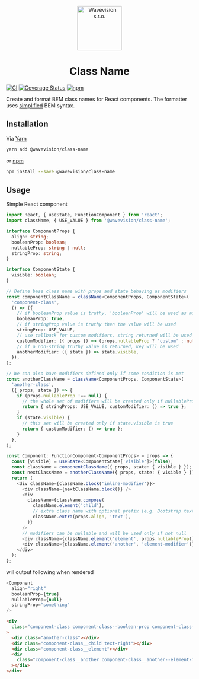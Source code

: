 <p align="center"><a href="https://github.com/wavevision"><img alt="Wavevision s.r.o." src="https://wavevision.com/images/wavevision-logo.png" width="120" /></a></p>
<h1 align="center">Class Name</h1>

[![CI](https://github.com/wavevision/class-name/workflows/CI/badge.svg)](https://github.com/wavevision/class-name/actions/workflows/ci.yml)
[![Coverage Status](https://coveralls.io/repos/github/wavevision/class-name/badge.svg?branch=master)](https://coveralls.io/github/wavevision/class-name?branch=master)
[![npm](https://img.shields.io/npm/v/@wavevision/class-name)](https://www.npmjs.com/package/@wavevision/class-name)

Create and format BEM class names for React components. The formatter uses [simplified](https://github.com/inuitcss) BEM syntax.

## Installation

Via [Yarn](https://yarnpkg.com)

```bash
yarn add @wavevision/class-name
```

or [npm](https://npmjs.com)

```bash
npm install --save @wavevision/class-name
```

## Usage

Simple React component

```typescript jsx
import React, { useState, FunctionComponent } from 'react';
import className, { USE_VALUE } from '@wavevision/class-name';

interface ComponentProps {
  align: string;
  booleanProp: boolean;
  nullableProp: string | null;
  stringProp: string;
}

interface ComponentState {
  visible: boolean;
}

// Define base class name with props and state behaving as modifiers
const componentClassName = className<ComponentProps, ComponentState>(
  'component-class',
  () => ({
    // if booleanProp value is truthy, 'booleanProp' will be used as modifier
    booleanProp: true,
    // if stringProp value is truthy then the value will be used
    stringProp: USE_VALUE,
    // use callback for custom modifiers, string returned will be used
    customModifier: ({ props }) => (props.nullableProp ? 'custom' : null),
    // if a non-string truthy value is returned, key will be used
    anotherModifier: ({ state }) => state.visible,
  }),
);

// We can also have modifiers defined only if some condition is met
const anotherClassName = className<ComponentProps, ComponentState>(
  'another-class',
  ({ props, state }) => {
    if (props.nullableProp !== null) {
      // the whole set of modifiers will be created only if nullableProp is not null
      return { stringProps: USE_VALUE, customModifier: () => true };
    }
    if (state.visible) {
      // this set will be created only if state.visible is true
      return { customModifier: () => true };
    }
  },
);

const Component: FunctionComponent<ComponentProps> = props => {
  const [visible] = useState<ComponentState['visible']>(false);
  const className = componentClassName({ props, state: { visible } });
  const nextClassName = anotherClassName({ props, state: { visible } });
  return (
    <div className={className.block('inline-modifier')}>
      <div className={nextClassName.block()} />
      <div
        className={className.compose(
          className.element('child'),
          // extra class name with optional prefix (e.g. Bootstrap text utility)
          className.extra(props.align, 'text'),
        )}
      />
      // modifiers can be nullable and will be used only if not null
      <div className={className.element('element', props.nullableProp)} />
      <div className={className.element('another', 'element-modifier')} />
    </div>
  );
};
```

will output following when rendered

```typescript jsx
<Component
  align="right"
  booleanProp={true}
  nullableProp={null}
  stringProp="something"
/>
```

```html
<div
  class="component-class component-class--boolean-prop component-class--something component-class--inline-modifier"
>
  <div class="another-class"></div>
  <div class="component-class__child text-right"></div>
  <div class="component-class__element"></div>
  <div
    class="component-class__another component-class__another--element-modifier"
  ></div>
</div>
```
